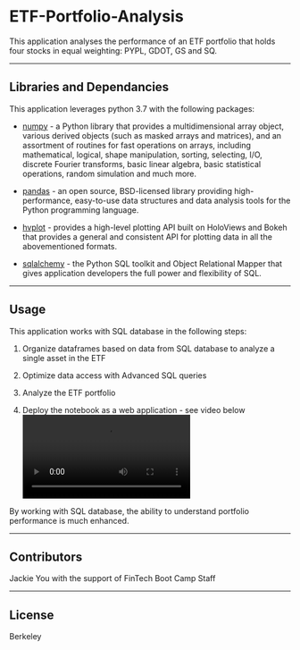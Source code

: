 # ETF-Portfolio-Analysis

This application analyses the performance of an ETF portfolio that holds four stocks in equal weighting: PYPL, GDOT, GS and SQ.

---

## Libraries and Dependancies

This application leverages python 3.7 with the following packages:

* [numpy](https://numpy.org/doc/) - a Python library that provides a multidimensional array object, various derived objects (such as masked arrays and matrices), and an assortment of routines for fast operations on arrays, including mathematical, logical, shape manipulation, sorting, selecting, I/O, discrete Fourier transforms, basic linear algebra, basic statistical operations, random simulation and much more.

* [pandas](https://pandas.pydata.org/docs/) - an open source, BSD-licensed library providing high-performance, easy-to-use data structures and data analysis tools for the Python programming language.

* [hvplot](https://hvplot.holoviz.org/user_guide/Introduction.html) - provides a high-level plotting API built on HoloViews and Bokeh that provides a general and consistent API for plotting data in all the abovementioned formats.

* [sqlalchemy](https://www.sqlalchemy.org/) - the Python SQL toolkit and Object Relational Mapper that gives application developers the full power and flexibility of SQL.

---

## Usage

This application works with SQL database in the following steps:

1. Organize dataframes based on data from SQL database to analyze a single asset in the ETF

2. Optimize data access with Advanced SQL queries

3. Analyze the ETF portfolio

4. Deploy the notebook as a web application - see video below
![voila](https://github.com/Jyou965/ETF-Portfolio-Analysis/blob/main/Voila.mov)

By working with SQL database, the ability to understand portfolio performance is much enhanced.

---

## Contributors

Jackie You with the support of FinTech Boot Camp Staff

---

## License

Berkeley

